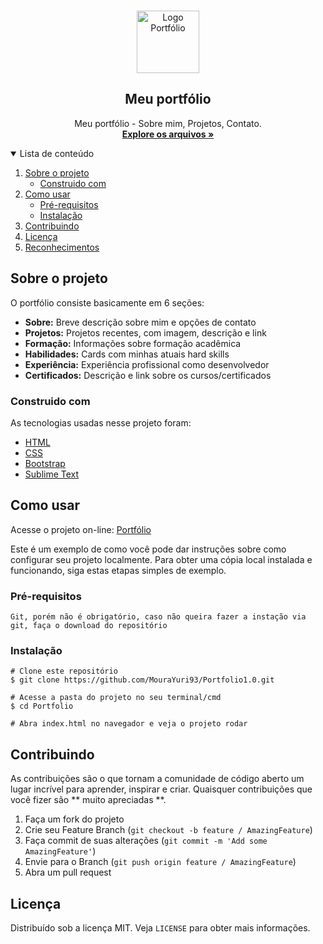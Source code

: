 ﻿<!-- PROJECT LOGO -->
<br />
<p align="center">
  <a href="https://github.com/GilbertoASJ/Portfolio">
    <img 
      src="https://avatars.githubusercontent.com/u/56325350?v=4" 
      alt="Logo Portfólio"
      width="100"
      height="100" 
    >
  </a>

  <h2 align="center">Meu portfólio</h2>

  <p align="center">
    Meu portfólio - Sobre mim, Projetos, Contato.
    <br />
    <a href="https://github.com/MouraYuri93"><strong>Explore os arquivos »</strong></a>
    <br />
</p>



<!-- TABLE OF CONTENTS -->
<details open="open">
  <summary>Lista de conteúdo</summary>
  <ol>
    <li>
      <a href="#Sobre-o-projeto">Sobre o projeto</a>
      <ul>
        <li><a href="#Construido-com">Construido com</a></li>
      </ul>
    </li>
    <li>
      <a href="#Como-usar">Como usar</a>
      <ul>
        <li><a href="#Pré-requisitos">Pré-requisitos</a></li>
        <li><a href="#Instalação">Instalação</a></li>
      </ul>
    </li>
    <li><a href="#Contribuindo">Contribuindo</a></li>
    <li><a href="#Licença">Licença</a></li>
    <li><a href="#Reconhecimentos">Reconhecimentos</a></li>
  </ol>
</details>

<!-- ABOUT THE PROJECT -->
## Sobre o projeto

O portfólio consiste basicamente em 6 seções:
- **Sobre:** Breve descrição sobre mim e opções de contato
- **Projetos:** Projetos recentes, com imagem, descrição e link
- **Formação:** Informações sobre formação acadêmica
- **Habilidades:** Cards com minhas atuais hard skills
- **Experiência:** Experiência profissional como desenvolvedor
- **Certificados:** Descrição e link sobre os cursos/certificados


### Construido com

As tecnologias usadas nesse projeto foram:
* [HTML](https://www.w3schools.com/html/)
* [CSS](https://www.w3schools.com/css/)
* [Bootstrap](https://getbootstrap.com/)
* [Sublime Text](https://www.sublimetext.com/)

<!-- GETTING STARTED -->
## Como usar

Acesse o projeto on-line: <a href="">Portfólio</a>

Este é um exemplo de como você pode dar instruções sobre como configurar seu projeto localmente. Para obter uma cópia local instalada e funcionando, siga estas etapas simples de exemplo.

### Pré-requisitos

``` Git, porém não é obrigatório, caso não queira fazer a instação via git, faça o download do repositório ```

### Instalação

```
# Clone este repositório
$ git clone https://github.com/MouraYuri93/Portfolio1.0.git

# Acesse a pasta do projeto no seu terminal/cmd
$ cd Portfolio

# Abra index.html no navegador e veja o projeto rodar
```


<!-- CONTRIBUTING -->
## Contribuindo

As contribuições são o que tornam a comunidade de código aberto um lugar incrível para aprender, inspirar e criar. Quaisquer contribuições que você fizer são ** muito apreciadas **.

1. Faça um fork do projeto
2. Crie seu Feature Branch (`git checkout -b feature / AmazingFeature`)
3. Faça commit de suas alterações (`git commit -m 'Add some AmazingFeature'`)
4. Envie para o Branch (`git push origin feature / AmazingFeature`)
5. Abra um pull request


<!-- LICENSE -->
## Licença

Distribuído sob a licença MIT. Veja `LICENSE` para obter mais informações.
